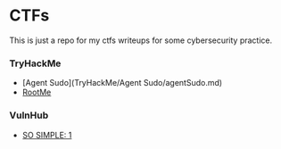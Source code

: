 # CTFs

This is just a repo for my ctfs writeups for some cybersecurity practice.

### TryHackMe

  * [Agent Sudo](TryHackMe/Agent Sudo/agentSudo.md)
  * [RootMe](https://github.com/R3TR0R0C4/CTFs/blob/1eac5cd1c204c8abc537faaf40673bc8052daf7d/TryHackMe/Root%20Me/rootme.md)

### VulnHub

  * [SO SIMPLE: 1](VulnHub/SoSimple1/SoSimple1.md)
